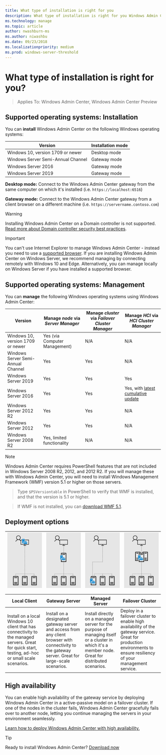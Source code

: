 ```yaml
---
title: What type of installation is right for you
description: What type of installation is right for you Windows Admin Center (Project Honolulu). Install on a failover cluster for high availability and resiliency.
ms.technology: manage
ms.topic: article
author: nwashburn-ms
ms.author: niwashbu
ms.date: 09/23/2018
ms.localizationpriority: medium
ms.prod: windows-server-threshold
---
```


# What type of installation is right for you?

>Applies To: Windows Admin Center, Windows Admin Center Preview

## Supported operating systems: Installation

You can **install** Windows Admin Center on the following Windows operating systems:

| **Version** | **Installation mode** |
|-------------|-----------------------|
|Windows 10, version 1709 or newer | Desktop mode |
|Windows Server Semi-Annual Channel | Gateway mode |
|Windows Server 2016 | Gateway mode |
|Windows Server 2019 | Gateway mode |

**Desktop mode:** Connect to the Windows Admin Center gateway from the same computer on which it's installed (i.e. `https://localhost:6516`)

**Gateway mode:** Connect to the Windows Admin Center gateway from a client browser on a different machine (i.e. `https://servername.contoso.com`) 

> [!WARNING]
> Installing Windows Admin Center on a Domain controller is not supported. [Read more about Domain controller security best practices](https://docs.microsoft.com/en-us/windows-server/identity/ad-ds/plan/security-best-practices/securing-domain-controllers-against-attack). 

> [!IMPORTANT]
> You can't use Internet Explorer to manage Windows Admin Center - instead you need to use a [supported browser](../understand/faq.md#which-web-browsers-are-supported-by-windows-admin-center
).  If you are installing Windows Admin Center on Windows Server, we recommend managing by connecting remotely with Windows 10 and Edge.  Alternatively, you can manage locally on Windows Server if you have installed a supported browser.

## Supported operating systems: Management

You can **manage** the following Windows operating systems using Windows Admin Center:

| Version | Manage *node* via *Server Manager* | Manage *cluster* via *Failover Cluster Manager* | Manage *HCI* via *HCI Cluster Manager*|
|-------------------------|---------------|-----|------------------------|
| Windows 10, version 1709 or newer | Yes (via Computer Management) | N/A | N/A |
| Windows Server Semi-Annual Channel | Yes | Yes | N/A |
| Windows Server 2019 | Yes | Yes | Yes |
| Windows Server 2016 | Yes | Yes | Yes, with [latest cumulative update](../use/manage-hyper-converged.md#prepare-your-windows-server-2016-cluster-for-windows-admin-center) |
| Windows Server 2012 R2 | Yes | Yes | N/A |
| Windows Server 2012 | Yes | Yes | N/A |
| Windows Server 2008 R2 | Yes, limited functionality | N/A | N/A |

> [!NOTE]
> Windows Admin Center requires PowerShell features that are not included in Windows Server 2008 R2, 2012, and 2012 R2. If you will manage these with Windows Admin Center, you will need to install Windows Management Framework (WMF) version 5.1 or higher on those servers.

>Type `$PSVersiontable` in PowerShell to verify that WMF is installed,
and that the version is 5.1 or higher. 

>If WMF is not installed, you can [download WMF 5.1](https://www.microsoft.com/en-us/download/details.aspx?id=54616).

## Deployment options

| ![img](../media/deployment-options/W10.png) | ![img](../media/deployment-options/gateway.png) | ![img](../media/deployment-options/node.png) | ![img](../media/deployment-options/HA.png) |
|---|---|---|---|


| Local Client | Gateway Server | Managed Server | Failover Cluster |
| --- | --- | --- | --- |
| Install on a local Windows 10 client that has connectivity to the managed servers.  Great for quick start, testing, ad-hoc or small scale scenarios. |Install on a designated gateway server and access from any client browser with connectivity to the gateway server.  Great for large-scale scenarios. | Install directly on a managed server for the purpose of managing itself or a cluster in which it's a member node.  Great for distributed scenarios. | Deploy in a failover cluster to enable high availability of the gateway service. Great for production environments to ensure resiliency of your management service. |

## High availability

You can enable high availability of the gateway service by deploying Windows Admin Center in a active-passive model on a failover cluster. If one of the nodes in the cluster fails, Windows Admin Center gracefully fails over to another node, letting you continue managing the servers in your environment seamlessly.

[Learn how to deploy Windows Admin Center with high availability.](../deploy/high-availability.md)

> [!Tip]
> Ready to install Windows Admin Center? [Download now](https://aka.ms/windowsadmincenter)